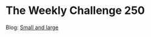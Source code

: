 # The Weekly Challenge 250

Blog: [Small and large](https://dev.to/simongreennet/small-and-large-2ap)
